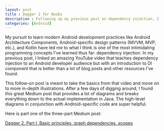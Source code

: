 ```yaml
---
layout: post
title : Dagger 2 for Noobs
description : Following up my previous post on dependency injection, I want to link the best resource I've found so far to learn Dagger 2
categories: [Android]
---
```


My pursuit to learn modern Android development practices like Android Architecture Components, Android-specific design
patterns (MVVM, MVP, etc.), and Kotlin have led me to what I think is one of the most intimidating programming concepts
I've learned thus far: dependency injection. In my previous post, I linked an amazing YouTube video that teaches
dependency injection to an Android developer audience but with an introduction to DI component that is better than a lot
of blog posts and other resources I've found.

This follow-on post is meant to take the basics from that video and move on to more in-depth illustrations. After a few
days of digging around, I found this great Medium post that provides a lot of diagrams and breaks everything down to the
actual implementation in Java. The high-level diagrams in conjunction with Android-specific code are super helpful.

Here is part one of the three-part Medium post:

[Dagger 2. Part I. Basic principles, graph dependencies, scopes](https://android.jlelse.eu/dagger-2-part-i-basic-principles-graph-dependencies-scopes-3dfd032ccd82)
